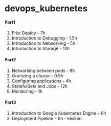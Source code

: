 # devops_kubernetes

#### Part1 
1. Frist Deploy - 7h
2. Introduction to Debugging - 1.5h
3. Introduction to Networking - 5h
4. Introduction to Storage - 10h

#### Part2
1. Networking between pods - 8h
2. Oranizing a cluster - 0.5h
3. Configuring applications - 4h
4. StatefulSets and Jobs - 12h
5. Monitoring - 1h

#### Part3
1. Introduction to Google Kubernetes Engine - 6h
2. Deployment Pipeline - 8h - kesken